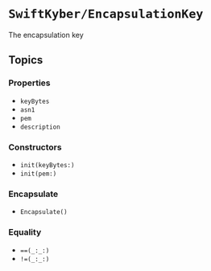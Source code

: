 # ``SwiftKyber/EncapsulationKey``

The encapsulation key

## Topics

### Properties

- ``keyBytes``
- ``asn1``
- ``pem``
- ``description``

### Constructors

- ``init(keyBytes:)``
- ``init(pem:)``

### Encapsulate

- ``Encapsulate()``

### Equality

- ``==(_:_:)``
- ``!=(_:_:)``
